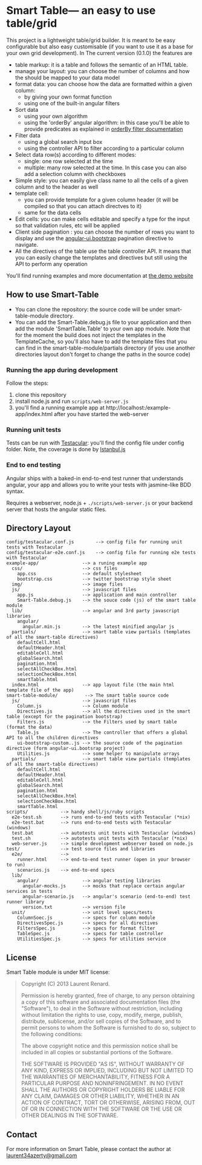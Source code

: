 # Smart Table— an easy to use table/grid 

This project is a lightweight table/grid builder. It is meant to be easy configurable but also easy customisable
(if you want to use it as a base for your own grid development). In The current version (0.1.0) the features are

* table markup: it is a table and follows the semantic of an HTML table.
* manage your layout: you can choose the number of columns and how the should be mapped to your data model
* format data: you can choose how the data are formatted within a given column:
    * by giving your own format function
    * using one of the built-in angular filters
* Sort data
    * using your own algorithm
    * using the 'orderBy' angular algorithm: in this case you'll be able to provide predicates as explained in [orderBy filter documentation](http://docs.angularjs.org/api/ng.filter:orderBy)
* Filter data
    * using a global search input box
    * using the controller API to filter according to a particular column
* Select data row(s) according to different modes:
    * single: one row selected at the time
    * multiple: many row selected at the time. In this case you can also add a selection column with checkboxes
* Simple style: you can easily give class name to all the cells of a given column and to the header as well
* template cell:
    * you can provide template for a given column header (it will be compiled so that you can attach directves to it)
    * same for the data cells
* Edit cells: you can make cells editable and specify a type for the input so that validation rules, etc will be applied
* Client side pagination : you can choose the number of rows you want to display and use the [angular-ui.bootstrap](http://angular-ui.github.io/bootstrap/) pagination directive to navigate.
* All the directives of the table use the table controller API. It means that you can easily change the templates and directives but still using the API to perform any operation

You'll find running examples and more documentation at [the demo website](http://lorenzofox3.github.io/smart-table-website/)

## How to use Smart-Table

* You can clone the repository: the source code will be under smart-table-module directory.
* You can add the Smart-Table.debug.js file to your application and then add the module 'SmartTable.Table' to your own app module.
Note that for the moment the build does not inject the templates in the TemplateCache, so you'll also have to add the template files that you can
find in the smart-table-module/partials directory (if you use another directories layout don't forget to change the paths in the source code)

### Running the app during development

Follow the steps:

1. clone this repository
2. install node.js and run `scripts/web-server.js`
3. you'll find a running example app at http://localhost:<port>/example-app/index.html after you have started the web-server

### Running unit tests

Tests can be run with [Testacular](http://karma-runner.github.io/0.8/index.html): you'll find the config file under config folder. Note, the coverage is done by [Istanbul.js](http://gotwarlost.github.io/istanbul/)

### End to end testing

Angular ships with a baked-in end-to-end test runner that understands angular, your app and allows
you to write your tests with jasmine-like BDD syntax.

Requires a webserver, node.js + `./scripts/web-server.js` or your backend server that hosts the angular static files.


## Directory Layout

    config/testacular.conf.js        --> config file for running unit tests with Testacular
    config/testacular-e2e.conf.js    --> config file for running e2e tests with Testacular
    example-app/                --> a runing example app
      css/                      --> css files
        app.css                 --> default stylesheet
        bootstrap.css           --> twitter bootstrap style sheet
      img/                      --> image files
      js/                       --> javascript files
        app.js                  --> application and main controller
        Smart-Table.debug.js    --> the souce code (js) of the smart table module
      lib/                      --> angular and 3rd party javascript libraries
        angular/
          angular.min.js        --> the latest minified angular js
      partials/                 --> smart table view partials (templates of all the smart-table directives)
        defaultCell.html
        defaultHeader.html
        editableCell.html
        globalSearch.html
        pagination.html
        selectAllCheckBox.html
        selectionCheckBox.html
        smartTable.html
      index.html                --> app layout file (the main html template file of the app)
    smart-table-module/          --> The smart table source code
      js/                       --> javascript files
        Column.js               --> Column module
        Directives.js           --> all the directives used in the smart table (except for the pagination bootstrap)
        Filters.js              --> the Filters used by smart table (format the data)
        Table.js                --> The controller that offers a global API to all the children directives
        ui-bootstrap-custom..js --> the source code of the pagination directive (form angular-ui.bootsrap project)
        Utilities.js            --> some helper to manipulate arrays
      partials/                 --> smart table view partials (templates of all the smart-table directives)
        defaultCell.html
        defaultHeader.html
        editableCell.html
        globalSearch.html
        pagination.html
        selectAllCheckBox.html
        selectionCheckBox.html
        smartTable.html
    scripts/            --> handy shell/js/ruby scripts
      e2e-test.sh       --> runs end-to-end tests with Testacular (*nix)
      e2e-test.bat      --> runs end-to-end tests with Testacular (windows)
      test.bat          --> autotests unit tests with Testacular (windows)
      test.sh           --> autotests unit tests with Testacular (*nix)
      web-server.js     --> simple development webserver based on node.js
    test/               --> test source files and libraries
      e2e/              -->
        runner.html     --> end-to-end test runner (open in your browser to run)
        scenarios.js    --> end-to-end specs
      lib/
        angular/                --> angular testing libraries
          angular-mocks.js      --> mocks that replace certain angular services in tests
          angular-scenario.js   --> angular's scenario (end-to-end) test runner library
          version.txt           --> version file
      unit/                     --> unit level specs/tests
        ColumnSoec.js           --> specs for column module
        DirectivesSpec.js       --> specs for all directives
        FiltersSpec.js          --> specs for format filter
        TableSpec.js            --> specs for table controller
        UtilitiesSpec.js        --> specs for utilities service
        
## License

Smart Table module is under MIT license:

> Copyright (C) 2013 Laurent Renard.
>
> Permission is hereby granted, free of charge, to any person
> obtaining a copy of this software and associated documentation files
> (the "Software"), to deal in the Software without restriction,
> including without limitation the rights to use, copy, modify, merge,
> publish, distribute, sublicense, and/or sell copies of the Software,
> and to permit persons to whom the Software is furnished to do so,
> subject to the following conditions:
>
> The above copyright notice and this permission notice shall be
> included in all copies or substantial portions of the Software.
>
> THE SOFTWARE IS PROVIDED "AS IS", WITHOUT WARRANTY OF ANY KIND,
> EXPRESS OR IMPLIED, INCLUDING BUT NOT LIMITED TO THE WARRANTIES OF
> MERCHANTABILITY, FITNESS FOR A PARTICULAR PURPOSE AND
> NONINFRINGEMENT. IN NO EVENT SHALL THE AUTHORS OR COPYRIGHT HOLDERS
> BE LIABLE FOR ANY CLAIM, DAMAGES OR OTHER LIABILITY, WHETHER IN AN
> ACTION OF CONTRACT, TORT OR OTHERWISE, ARISING FROM, OUT OF OR IN
> CONNECTION WITH THE SOFTWARE OR THE USE OR OTHER DEALINGS IN THE
> SOFTWARE.

## Contact

For more information on Smart Table, please contact the author at laurent34azerty@gmail.com
